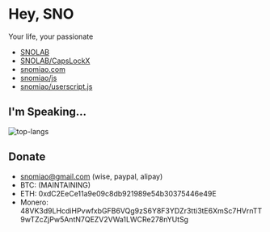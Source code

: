 # Hey, SNO

Your life, your passionate

- [SNOLAB](https://lab.snomiao.com/)
- [SNOLAB/CapsLockX](https://capslockx.snomiao.com/)
- [snomiao.com](https://snomiao.com)
- [snomiao/js]( https://github.com/snomiao/js )
- [snomiao/userscript.js](https://snomiao.github.io/userscript.js/)

## I'm Speaking...

![top-langs](https://github-readme-stats.vercel.app/api/top-langs/?username=snomiao&layout=compact)

## Donate

- snomiao@gmail.com (wise, paypal, alipay)
- BTC: (MAINTAINING)
- ETH: 0xdC2EeCe11a9e09c8db921989e54b30375446e49E
- Monero: 48VK3d9LHcdiHPvwfxbGFB6VQg9zS6Y8F3YDZr3tti3tE6XmSc7HVrnTT9wTZcZjPw5AntN7QEZV2VWa1LWCRe278nYUtSg
